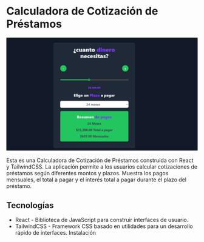 # Calculadora de Cotización de Préstamos
![cotizador-web](https://github.com/sotoflore/Cotizador-de-Prestamos-React-TailwindCSS/blob/main/public/web-app.png)

Esta es una Calculadora de Cotización de Préstamos construida con React y TailwindCSS. La aplicación permite a los usuarios calcular cotizaciones de préstamos según diferentes montos y plazos. Muestra los pagos mensuales, el total a pagar y el interés total a pagar durante el plazo del préstamo.

## Tecnologías 
- React - Biblioteca de JavaScript para construir interfaces de usuario.
- TailwindCSS - Framework CSS basado en utilidades para un desarrollo rápido de interfaces.
Instalación

